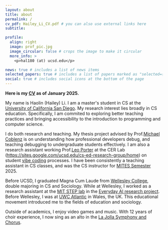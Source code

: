 ```yaml
---
layout: about
title: about
permalink: /
cv_pdf: Hailey_Li_CV.pdf # you can also use external links here
subtitle:

profile:
  align: right
  image: prof_pic.jpg
  image_circular: false # crops the image to make it circular
  more_info: >
    <p>hal180 (at) ucsd.edu</p>

news: true # includes a list of news items
selected_papers: true # includes a list of papers marked as "selected={true}"
social: true # includes social icons at the bottom of the page
---
```


**Here is my [CV](/assets/pdf/Hailey_Li_CV.pdf) as of January 2025.**

My name is Haolin (Hailey) Li. I am a master's student in CS at the [University of California San Diego](https://cse.ucsd.edu/). My research interest lies broadly in CS education. Specifically, I am commited to exploring better teaching practices and bringing accessibility to the introduction to programming and computer science.

I do both research and teaching. My thesis project advised by Prof.[Michael Coblenz](https://cseweb.ucsd.edu/~mcoblenz/) is on understanding how professional developers debug, and teaching debugging to undergraduate students effectively. I am also a research assistant working Prof.[Leo Porter](https://leoporter.ucsd.edu/) at the CER Lab (https://sites.google.com/ucsd.edu/cs-ed-research-group/home) on student [vibe coding](https://en.wikipedia.org/wiki/Vibe_coding) processes. I have been consistently a teaching assistant in CS classes, and was the CS instructor for [MITES Semester](https://mites.mit.edu/discover-mites/mites-semester/) 2025.

Before UCSD, I graduated Magna Cum Laude from [Wellesley College](https://www.wellesley.edu/), double majoring in CS and Sociology. While at Wellesley, I worked as a research assistant at the [MIT STEP lab](https://education.mit.edu/) in the [Everyday AI research project](https://education.mit.edu/project/everyday-ai-for-youth-edai/). Before Wellesley, I was at [UWC Atlantic](https://www.uwcatlantic.org/) in Wales, the UK. This educational movement introduced me to the fields of education and sociology.

Outside of academics, I enjoy video games and music. With 12 years of choir experience, I now sing as an alto in the [La Jolla Symphony and Chorus](https://www.lajollasymphony.com/).

